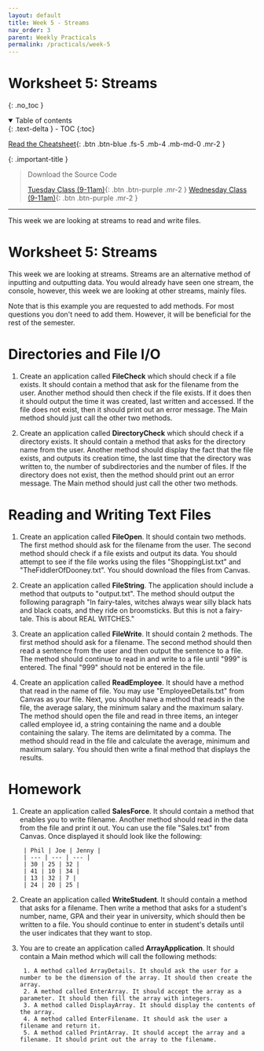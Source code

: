 ```yaml
---
layout: default
title: Week 5 - Streams
nav_order: 3
parent: Weekly Practicals
permalink: /practicals/week-5
---
```


# Worksheet 5: Streams
{: .no_toc }

<details open markdown="block">
  <summary>
    Table of contents
  </summary>
  {: .text-delta }
- TOC
{:toc}
</details>

[Read the Cheatsheet](../weekly-content/week-5){: .btn .btn-blue .fs-5 .mb-4 .mb-md-0 .mr-2 }

{: .important-title }
> Download the Source Code
> 
> [Tuesday Class (9-11am)](https://github.com/cab201/prac-05/archive/23se1-tue-9.zip){: .btn .btn-purple .mr-2 }
> [Wednesday Class (9-11am)](https://github.com/cab201/prac-05/archive/23se1-wed-9.zip){: .btn .btn-purple .mr-2 }

---

This week we are looking at streams to read and write files.

# Worksheet 5: Streams

This week we are looking at streams. Streams are an alternative method of inputting and outputting data. You would already have seen one stream, the console, however, this week we are looking at other streams, mainly files.

Note that is this example you are requested to add methods. For most questions you don't need to add them. However, it will be beneficial for the rest of the semester.

# Directories and File I/O

1. Create an application called **FileCheck** which should check if a file exists. It should contain a method that ask for the filename from the user. Another method should then check if the file exists. If it does then it should output the time it was created, last written and accessed. If the file does not exist, then it should print out an error message. The Main method should just call the other two methods.

1. Create an application called **DirectoryCheck** which should check if a directory exists. It should contain a method that asks for the directory name from the user. Another method should display the fact that the file exists, and outputs its creation time, the last time that the directory was written to, the number of subdirectories and the number of files. If the directory does not exist, then the method should print out an error message. The Main method should just call the other two methods.

# Reading and Writing Text Files

1. Create an application called **FileOpen**. It should contain two methods. The first method should ask for the filename from the user. The second method should check if a file exists and output its data. You should attempt to see if the file works using the files "ShoppingList.txt" and "TheFiddlerOfDooney.txt". You should download the files from Canvas.

1. Create an application called **FileString**. The application should include a method that outputs to "output.txt". The method should output the following paragraph "In fairy-tales, witches always wear silly black hats and black coats, and they ride on broomsticks. But this is not a fairy-tale. This is about REAL WITCHES."

1. Create an application called **FileWrite**. It should contain 2 methods. The first method should ask for a filename. The second method should then read a sentence from the user and then output the sentence to a file. The method should continue to read in and write to a file until "999" is entered. The final "999" should not be entered in the file.

1. Create an application called **ReadEmployee**. It should have a method that read in the name of file. You may use "EmployeeDetails.txt" from Canvas as your file. Next, you should have a method that reads in the file, the average salary, the minimum salary and the maximum salary. The method should open the file and read in three items, an integer called employee id, a string containing the name and a double containing the salary. The items are delimitated by a comma. The method should read in the file and calculate the average, minimum and maximum salary. You should then write a final method that displays the results.

# Homework

1. Create an application called **SalesForce**. It should contain a method that enables you to write filename. Another method should read in the data from the file and print it out. You can use the file "Sales.txt" from Canvas. Once displayed it should look like the following:

        | Phil | Joe | Jenny |
        | --- | --- | --- |
        | 30 | 25 | 32 |
        | 41 | 10 | 34 |
        | 13 | 32 | 7 |
        | 24 | 20 | 25 |

1. Create an application called **WriteStudent**. It should contain a method that asks for a filename. Then write a method that asks for a student's number, name, GPA and their year in university, which should then be written to a file. You should continue to enter in student's details until the user indicates that they want to stop.

1. You are to create an application called **ArrayApplication**. It should contain a Main method which will call the following methods:

        1. A method called ArrayDetails. It should ask the user for a number to be the dimension of the array. It should then create the array.
        2. A method called EnterArray. It should accept the array as a parameter. It should then fill the array with integers.
        3. A method called DisplayArray. It should display the contents of the array.
        4. A method called EnterFilename. It should ask the user a filename and return it.
        5. A method called PrintArray. It should accept the array and a filename. It should print out the array to the filename.